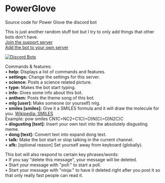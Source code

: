 # PowerGlove
Source code for Power Glove the discord bot


This is just another random stuff bot but I try to only add things that other bots don't have.  
[Join the support server](https://discord.gg/SthsknG)  
[Add the bot to your own server](https://discordapp.com/oauth2/authorize?client_id=439435998078959616&scope=bot&permissions=104332352)  

[![Discord Bots](https://discordbots.org/api/widget/439435998078959616.svg?usernamecolor=419399&topcolor=333333&middlecolor=A0A0A0&highlightcolor=333333&certifiedcolor=419399)](https://discordbots.org/bot/439435998078959616)

Commands & features:  
• **help:** Displays a list of commands and features.  
• **settings:** Change the settings for this server.  
• **science:** Posts a science related picture.  
• **type:** Makes the bot start typing.  
• **info:** Gives some info about this bot.  
• **anthem:** Posts the theme song of this bot.  
• **mlg [user]:** Make someone (or yourself) mlg.  
• **smiles [smiles]:** Give it a SMILES formula and it will draw the molecule for you. [Wikipedia: SMILES](https://en.wikipedia.org/wiki/Simplified_molecular-input_line-entry_system)  
Example: pow smiles CN1C=NC2=C1C(=O)N(C(=O)N2C)C  
• **disgusting [text]:** Insert your own text into the absolutely disgusting meme.  
• **dong [text]:** Convert text into expand dong text.  
• **talk:** Make the bot start or stop talking in the current channel.  
• **afk:** [optional reason] Set yourself away from keyboard (globally).  


This bot will also respond to certain key phrases/words:  
• If you say "delete this message", your message will be deleted.  
• Start your message with "poll:" to start a poll.  
• Start your message with "ninja:" to have it deleted right after you post it so that only really fast people can read it.  
